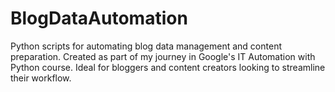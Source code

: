 # BlogDataAutomation
Python scripts for automating blog data management and content preparation. Created as part of my journey in Google's IT Automation with Python course. Ideal for bloggers and content creators looking to streamline their workflow.
